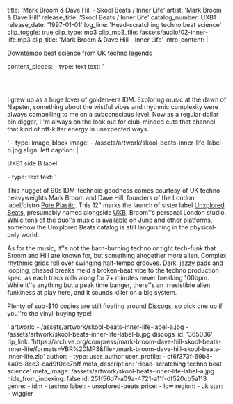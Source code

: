title: 'Mark Broom & Dave Hill - Skool Beats / Inner Life'
artist: 'Mark Broom & Dave Hill'
release_title: 'Skool Beats / Inner Life'
catalog_number: UXB1
release_date: '1997-01-01'
log_line: 'Head-scratching techno beat science'
clip_toggle: true
clip_type: mp3
clip_mp3_file: /assets/audio/02-inner-life.mp3
clip_title: 'Mark Broom & Dave Hill - Inner Life'
intro_content: |
  <p>Downtempo beat science from UK techno legends
  </p>
content_pieces:
  -
    type: text
    text: '<h3><br></h3><p>I grew up as a huge lover of golden-era IDM. Exploring music at the dawn of Napster, something about the wistful vibes and rhythmic complexity were always compelling to me on a subconscious level. Now as a regular dollar bin digger, I''m always on the look out for club-minded cuts that channel that kind of off-kilter energy in unexpected ways. </p>'
  -
    type: image_block
    image:
      - /assets/artwork/skool-beats-inner-life-label-b.jpg
    align: left
    caption: |
      <p>UXB1 side B label
      </p>
  -
    type: text
    text: '<p>This nugget of 90s IDM-technoid goodness comes courtesy of UK techno heavyweights Mark Broom and Dave Hill, founders of the London label/distro <a href="https://www.discogs.com/label/1481-Pure-Plastic">Pure Plastic</a>. This 12" marks the launch of sister label <a href="https://www.discogs.com/label/4587-Unxplored-Beats">Unxplored Beats</a>, presumably named alongside <a href="https://www.discogs.com/label/315293-UXB-Studios">UXB</a>, Broom''s personal London studio. While tons of the duo''s music is available on Juno and other platforms, somehow the Unxplored Beats catalog is still languishing in the physical-only world.&nbsp;<br></p><p>As for the music, it''s not the barn-burning techno or tight tech-funk that Broom and Hill are known for, but something altogether more alien. Complex rhythmic grids roll over swinging half-tempo grooves. Dark, jazzy pads and looping, phased breaks meld a broken-beat vibe to the techno production spec, as each track rolls along for 7+ minutes never breaking 100bpm. While it''s anything but a peak time banger, there''s an irresistible alien funkiness at play here, and it sounds killer on a big system.&nbsp;&nbsp;</p><p>Plenty of sub-$10 copies are still floating around <a href="https://www.discogs.com/sell/release/365036">Discogs</a>, so pick one up if you''re the vinyl-buying type!</p>'
artwork:
  - /assets/artwork/skool-beats-inner-life-label-a.jpg
  - /assets/artwork/skool-beats-inner-life-label-b.jpg
discogs_id: '365036'
rip_link: 'https://archive.org/compress/mark-broom-dave-hill-skool-beats-inner-life/formats=VBR%20MP3&file=/mark-broom-dave-hill-skool-beats-inner-life.zip'
author:
  -
    type: user_author
    user_profile:
      - cf6f373f-69b8-4a0c-8cc3-cad9f0ce7bff
meta_description: 'Head-scratching techno beat science'
meta_image: /assets/artwork/skool-beats-inner-life-label-a.jpg
hide_from_indexing: false
id: 251f56d7-a09a-4721-a11f-df520cb5a113
genre:
  - idm
  - techno
label:
  - unxplored-beats
price:
  - low
region:
  - uk
star:
  - wiggler
